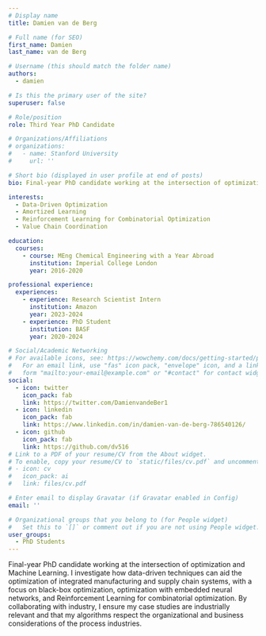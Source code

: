 ```yaml
---
# Display name
title: Damien van de Berg

# Full name (for SEO)
first_name: Damien
last_name: van de Berg

# Username (this should match the folder name)
authors:
  - damien

# Is this the primary user of the site?
superuser: false

# Role/position
role: Third Year PhD Candidate

# Organizations/Affiliations
# organizations:
#   - name: Stanford University
#     url: ''

# Short bio (displayed in user profile at end of posts)
bio: Final-year PhD candidate working at the intersection of optimization and Machine Learning. I investigate how data-driven techniques can aid the optimization of integrated manufacturing and supply chain systems, with a focus on black-box optimization, optimization with embedded neural networks, and Reinforcement Learning for combinatorial optimization. By collaborating with industry, I ensure my case studies are industrially relevant and that my algorithms respect the organizational and business considerations of the process industries.

interests:
  - Data-Driven Optimization
  - Amortized Learning
  - Reinforcement Learning for Combinatorial Optimization
  - Value Chain Coordination

education:
  courses:
    - course: MEng Chemical Engineering with a Year Abroad
      institution: Imperial College London
      year: 2016-2020

professional experience:
  experiences:
    - experience: Research Scientist Intern
      institution: Amazon
      year: 2023-2024
    - experience: PhD Student
      institution: BASF
      year: 2020-2024

# Social/Academic Networking
# For available icons, see: https://wowchemy.com/docs/getting-started/page-builder/#icons
#   For an email link, use "fas" icon pack, "envelope" icon, and a link in the
#   form "mailto:your-email@example.com" or "#contact" for contact widget.
social:
  - icon: twitter
    icon_pack: fab
    link: https://twitter.com/DamienvandeBer1
  - icon: linkedin
    icon_pack: fab
    link: https://www.linkedin.com/in/damien-van-de-berg-786540126/
  - icon: github
    icon_pack: fab
    link: https://github.com/dv516
# Link to a PDF of your resume/CV from the About widget.
# To enable, copy your resume/CV to `static/files/cv.pdf` and uncomment the lines below.
# - icon: cv
#   icon_pack: ai
#   link: files/cv.pdf

# Enter email to display Gravatar (if Gravatar enabled in Config)
email: ''

# Organizational groups that you belong to (for People widget)
#   Set this to `[]` or comment out if you are not using People widget.
user_groups:
  - PhD Students
---
```


Final-year PhD candidate working at the intersection of optimization and Machine Learning. I investigate how data-driven techniques can aid the optimization of integrated manufacturing and supply chain systems, with a focus on black-box optimization, optimization with embedded neural networks, and Reinforcement Learning for combinatorial optimization. By collaborating with industry, I ensure my case studies are industrially relevant and that my algorithms respect the organizational and business considerations of the process industries.